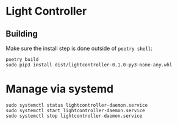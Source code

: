 

# Light Controller


## Building

Make sure the install step is done outside of `poetry shell`:

	poetry build
	sudo pip3 install dist/lightcontroller-0.1.0-py3-none-any.whl

# Manage via systemd

	sudo systemctl status lightcontroller-daemon.service
	sudo systemctl start lightcontroller-daemon.service
	sudo systemctl stop lightcontroller-daemon.service
